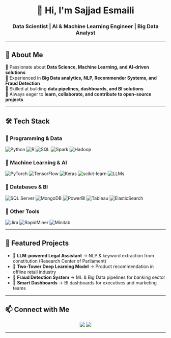 <!-- Profile Header -->
<h1 align="center">👋 Hi, I'm Sajjad Esmaili</h1>
<h3 align="center">Data Scientist | AI & Machine Learning Engineer | Big Data Analyst</h3>

---

## 🚀 About Me  
🔹 Passionate about **Data Science, Machine Learning, and AI-driven solutions**  
🔹 Experienced in **Big Data analytics, NLP, Recommender Systems, and Fraud Detection**  
🔹 Skilled at building **data pipelines, dashboards, and BI solutions**  
🔹 Always eager to **learn, collaborate, and contribute to open-source projects**  

---

## 🛠️ Tech Stack  

### 🔹 Programming & Data  
![Python](https://img.shields.io/badge/Python-3776AB?style=for-the-badge&logo=python&logoColor=white) 
![R](https://img.shields.io/badge/R-276DC3?style=for-the-badge&logo=r&logoColor=white) 
![SQL](https://img.shields.io/badge/SQL-4479A1?style=for-the-badge&logo=database&logoColor=white) 
![Spark](https://img.shields.io/badge/Apache%20Spark-E25A1C?style=for-the-badge&logo=apachespark&logoColor=white) 
![Hadoop](https://img.shields.io/badge/Hadoop-66CCFF?style=for-the-badge&logo=apachehadoop&logoColor=black)  

### 🔹 Machine Learning & AI  
![PyTorch](https://img.shields.io/badge/PyTorch-EE4C2C?style=for-the-badge&logo=pytorch&logoColor=white) 
![TensorFlow](https://img.shields.io/badge/TensorFlow-FF6F00?style=for-the-badge&logo=tensorflow&logoColor=white) 
![Keras](https://img.shields.io/badge/Keras-D00000?style=for-the-badge&logo=keras&logoColor=white) 
![scikit-learn](https://img.shields.io/badge/scikit--learn-F7931E?style=for-the-badge&logo=scikitlearn&logoColor=white) 
![LLMs](https://img.shields.io/badge/LLMs-NLP-green?style=for-the-badge)  

### 🔹 Databases & BI  
![SQL Server](https://img.shields.io/badge/SQL%20Server-CC2927?style=for-the-badge&logo=microsoftsqlserver&logoColor=white) 
![MongoDB](https://img.shields.io/badge/MongoDB-4EA94B?style=for-the-badge&logo=mongodb&logoColor=white) 
![PowerBI](https://img.shields.io/badge/PowerBI-F2C811?style=for-the-badge&logo=powerbi&logoColor=black) 
![Tableau](https://img.shields.io/badge/Tableau-E97627?style=for-the-badge&logo=tableau&logoColor=white) 
![ElasticSearch](https://img.shields.io/badge/ElasticSearch-005571?style=for-the-badge&logo=elasticsearch&logoColor=white)  

### 🔹 Other Tools  
![Jira](https://img.shields.io/badge/Jira-0052CC?style=for-the-badge&logo=jira&logoColor=white) 
![RapidMiner](https://img.shields.io/badge/RapidMiner-FF6F00?style=for-the-badge&logo=data:image/svg+xml;base64,PHN2Zy8+ ) 
![Minitab](https://img.shields.io/badge/Minitab-0047AB?style=for-the-badge)  

---

## 📂 Featured Projects  

- 🔹 **LLM-powered Legal Assistant** → NLP & keyword extraction from constitution (Research Center of Parliament)  
- 🔹 **Two-Tower Deep Learning Model** → Product recommendation in offline retail industry  
- 🔹 **Fraud Detection System** → ML & Big Data pipelines for banking sector  
- 🔹 **Smart Dashboards** → BI dashboards for executives and marketing teams  

---

## 📫 Connect with Me  

<p align="center">
  <a href="mailto:se92060@gmail.com"><img src="https://img.shields.io/badge/Email-D14836?style=for-the-badge&logo=gmail&logoColor=white"/></a>
  <a href="https://www.linkedin.com/in/sajjad-esmaili-7b4642124/"><img src="https://img.shields.io/badge/LinkedIn-0077B5?style=for-the-badge&logo=linkedin&logoColor=white"/></a>

</p>

---

